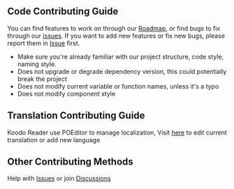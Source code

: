 ## Code Contributing Guide

You can find features to work on through our [Roadmap](https://troyeguo.notion.site/d1c19a132932465bae1d89dd963c92ea?v=ca8aa69cf25849c18c92b92ba868663b), or find bugs to fix through our [Issues](https://github.com/troyeguo/koodo-reader/issues). If you want to add new features or fix new bugs, please report them in [Issue](https://github.com/troyeguo/koodo-reader/issues) first.

- Make sure you're already familiar with our project structure, code style, naming style.
- Does not upgrade or degrade dependency version, this could potentially break the project
- Does not modify current variable or function names, unless it's a typo
- Does not modify component style

## Translation Contributing Guide

Koodo Reader use POEditor to manage localization, Visit [here](https://poeditor.com/join/project?hash=fk4qbQTlsk) to edit current translation or add new language

## Other Contributing Methods

Help with [Issues](https://github.com/troyeguo/koodo-reader/issues) or join [Discussions](https://github.com/troyeguo/koodo-reader/discussions)
